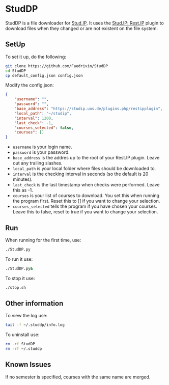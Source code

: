 # StudDP
StudDP is a file downloader for [Stud.IP](http://studip.de/). It uses the
[Stud.IP: Rest.IP](http://studip.github.io/studip-rest.ip/) plugin to download files
when they changed or are not existent on the file system.

## SetUp

To set it up, do the following:

```sh
git clone https://github.com/Faedrivin/StudDP
cd StudDP
cp default_config.json config.json
```

Modify the config.json:
```json
{
    "username": "",
    "password": "",
    "base_address": "https://studip.uos.de/plugins.php/restipplugin",
    "local_path": "~/studip",
    "interval": 1200,
    "last_check": -1,
    "courses_selected": false,
    "courses": []
}
```

* `username` is your login name.
* `password` is your password.
* `base_address` is the addres up to the root of your Rest.IP plugin. Leave out any trailing slashes.
* `local_path` is your local folder where files should be downloaded to.
* `interval` is the checking interval in seconds (so the default is 20 minutes).
* `last_check` is the last timestamp when checks were performed. Leave this as -1.
* `courses` is your list of courses to download. You set this when running the program first. Reset this to [] if you want to change your selection.
* `courses_selected` tells the program if you have chosen your courses. Leave this to false, reset to true if you want to change your selection.

## Run

When running for the first time, use:

```sh
./StudDP.py
```

To run it use:

```sh
./StudDP.py&
```

To stop it use:

```sh
./stop.sh
```

## Other information

To view the log use:

```sh
tail -f ~/.studdp/info.log
```

To uninstall use:

```sh
rm -rf StudDP
rm -rf ~/.studdp
```

## Known Issues

If no semester is specified, courses with the same name are merged.
